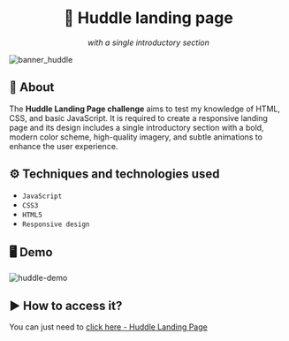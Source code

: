 <div align="center">
<h1 align="center"> 🚀 Huddle landing page  </h1>
  <p align="center"><i>with a single introductory section </i></p>
</div>


![banner_huddle](https://github.com/salvedojuliao/landing_page-huddle/assets/44206400/55ccff23-0042-4a9b-8db5-0debc8b8536a)

## 📌 About 

<p>
The <b>Huddle Landing Page challenge</b> aims to test my knowledge of HTML, CSS, and basic JavaScript. It is required to create a responsive landing page and its design includes a single introductory section with a bold, modern color scheme, high-quality imagery, and subtle animations to enhance the user experience.
</p>

## ⚙️ Techniques and technologies used
- ``JavaScript``
- ``CSS3``
- ``HTML5``
- ``Responsive design``

## 🖥️ Demo  
![huddle-demo](https://github.com/salvedojuliao/landing_page-huddle/assets/44206400/1bc92c7a-ddc1-4ed3-9c38-d2b4749d866d)

## ▶️ How to access it?
You can just need to <a href="https://salvedojuliao.github.io/landing_page-huddle/"> click here - Huddle Landing Page </a>

